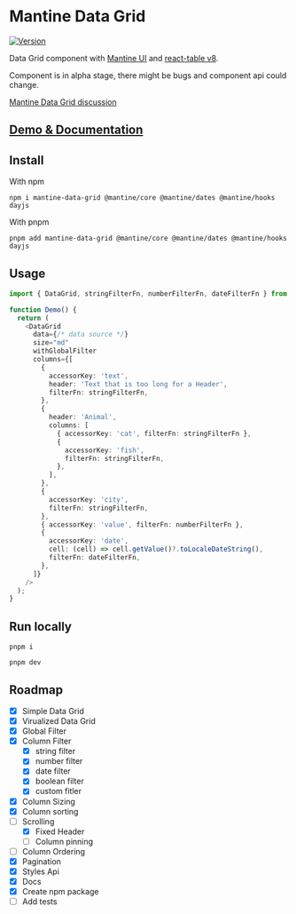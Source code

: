 # Mantine Data Grid

[![Version](https://img.shields.io/npm/v/mantine-data-grid?style=flat-square)](https://www.npmjs.com/package/mantine-data-grid)

Data Grid component with [Mantine UI](https://mantine.dev/) and [react-table v8](https://tanstack.com/table/v8/).

Component is in alpha stage, there might be bugs and component api could change.

[Mantine Data Grid discussion](https://github.com/mantinedev/mantine/discussions/1057)

## [Demo & Documentation](https://kuechlin.github.io/mantine-data-grid/)

## Install

With npm

    npm i mantine-data-grid @mantine/core @mantine/dates @mantine/hooks dayjs

With pnpm

    pnpm add mantine-data-grid @mantine/core @mantine/dates @mantine/hooks dayjs

## Usage

```typescript
import { DataGrid, stringFilterFn, numberFilterFn, dateFilterFn } from 'mantine-data-grid';

function Demo() {
  return (
    <DataGrid
      data={/* data source */}
      size="md"
      withGlobalFilter
      columns={[
        {
          accessorKey: 'text',
          header: 'Text that is too long for a Header',
          filterFn: stringFilterFn,
        },
        {
          header: 'Animal',
          columns: [
            { accessorKey: 'cat', filterFn: stringFilterFn },
            {
              accessorKey: 'fish',
              filterFn: stringFilterFn,
            },
          ],
        },
        {
          accessorKey: 'city',
          filterFn: stringFilterFn,
        },
        { accessorKey: 'value', filterFn: numberFilterFn },
        {
          accessorKey: 'date',
          cell: (cell) => cell.getValue()?.toLocaleDateString(),
          filterFn: dateFilterFn,
        },
      ]}
    />
  );
}
```

## Run locally

    pnpm i

    pnpm dev

## Roadmap

- [x] Simple Data Grid
- [x] Virualized Data Grid
- [x] Global Filter
- [x] Column Filter
  - [x] string filter
  - [x] number filter
  - [x] date filter
  - [x] boolean filter
  - [x] custom fitler
- [x] Column Sizing
- [x] Column sorting
- [ ] Scrolling
  - [x] Fixed Header
  - [ ] Column pinning
- [ ] Column Ordering
- [x] Pagination
- [x] Styles Api
- [x] Docs
- [x] Create npm package
- [ ] Add tests
